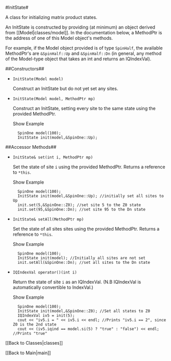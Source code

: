 #InitState#

A class for initializing matrix product states.

An InitState is constructed by providing (at minimum) an object derived from [[Model|classes/model]]. 
In the documentation below, a MethodPtr is the address of one of this Model object's methods. <!--'-->

For example, if the Model object provided is of type `SpinHalf`, the available MethodPtr's <!--'--> are
`&SpinHalf::Up` and `&SpinHalf::Dn` (in general, any method of the Model-type object that takes an int and returns an 
IQIndexVal).

##Constructors##

* `InitState(Model model)` 

   Construct an InitState but do not yet set any sites.

* `InitState(Model model, MethodPtr mp)` 

   Construct an InitState, setting every site to the same state using the provided MethodPtr.

  <div class="example_clicker">Show Example</div>

        SpinOne model(100);
        InitState init(model,&SpinOne::Up);

##Accessor Methods##

* `InitState& set(int i, MethodPtr mp)` 

   Set the state of site `i` using the provided MethodPtr. Returns a reference to `*this`.

  <div class="example_clicker">Show Example</div>

        SpinOne model(100);
        InitState init(model,&SpinOne::Up); //initially set all sites to Up
        init.set(5,&SpinOne::Z0); //set site 5 to the Z0 state
        init.set(95,&SpinOne::Dn); //set site 95 to the Dn state

* `InitState& setAll(MethodPtr mp)` 

   Set the state of all sites sites using the provided MethodPtr. Returns a reference to `*this`.

  <div class="example_clicker">Show Example</div>

        SpinOne model(100);
        InitState init(model); //Initially all sites are not set
        init.setAll(&SpinOne::Dn); //set all sites to the Dn state

* `IQIndexVal operator()(int i)` 

   Return the state of site `i` as an IQIndexVal. (N.B IQIndexVal is automatically convertible to IndexVal.)

   <div class="example_clicker">Show Example</div>

        SpinOne model(100);
        InitState init(model,&SpinOne::Z0); //Set all states to Z0
        IQIndexVal iv5 = init(5);
        cout << "iv5.i = " << iv5.i << endl; //Prints "iv5.i == 2", since Z0 is the 2nd state
        cout << (iv5.iqind == model.si(5) ? "true" : "false") << endl; //Prints "true"


[[Back to Classes|classes]]

[[Back to Main|main]]

